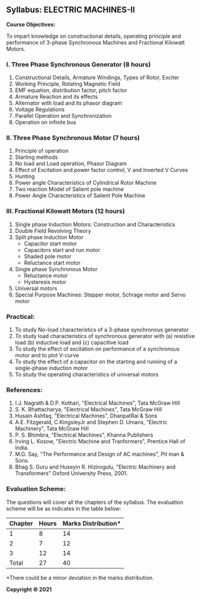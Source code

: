 ## Syllabus: ELECTRIC MACHINES-II

**Course Objectives:**

To impart knowledge on constructional details, operating principle and performance of 3-phase Synchronous Machines and Fractional Kilowatt Motors. 

### I. Three Phase Synchronous Generator (8 hours)

1. Constructional Details, Armature Windings, Types of Rotor, Exciter
2. Working Principle, Rotating Magnetic Field
3. EMF equation, distribution factor, pitch factor
4. Armature Reaction and its effects
5. Alternator with load and its phasor diagram
6. Voltage Regulations
7. Parallel Operation and Synchronization
8. Operation on infinite bus

### II. Three Phase Synchronous Motor (7 hours)

1. Principle of operation
2. Starting methods
3. No load and Load operation, Phasor Diagram
4. Effect of Excitation and power factor control, V and Inverted V Curves
5. Hunting
6. Power angle Characteristics of Cylindrical Rotor Machine
7. Two reaction Model of Salient pole machine
8. Power Angle Characteristics of Salient Pole Machine

### III. Fractional Kilowatt Motors (12 hours)

1. Single phase Induction Motors: Construction and Characteristics
2. Double Field Revolving Theory
3. Split phase Induction Motor
    * Capacitor start motor
    * Capacitors start and run motor
    * Shaded pole motor
    * Reluctance start motor
4. Single phase Synchronous Motor
    * Reluctance motor
    * Hysteresis motor
5. Universal motors
6. Special Purpose Machines: Stepper motor, Schrage motor and Servo motor

### Practical:

1. To study No-load characteristics of a 3-phase synchronous generator
2. To study load characteristics of synchronous generator with (a) resistive load (b) inductive load and (c) capacitive load 
3. To study the effect of excitation on performance of a synchronous motor and to plot V-curve
4. To study the effect of a capacitor on the starting and running of a single-phase induction motor
5. To study the operating characteristics of universal motors

### References:

1. I.J. Nagrath & D.P. Kothari, "Electrical Machines", Tata McGraw Hill
2. S. K. Bhattacharya, "Electrical Machines", Tata McGraw Hill
3. Husain Ashfaq, "Electrical Machines", DhanpatRai & Sons
4. A.E. Fitzgerald, C.KingsleyJr and Stephen D. Umans, "Electric Machinery", Tata McGraw Hill
5. P. S. Bhimbra, "Electrical Machines", Khanna Publishers
6. Irving L. Kosow, "Electric Machine and Tranformers", Prentice Hall of India.
7. M.G. Say, "The Performance and Design of AC machines", Pit man & Sons.
8. Bhag S. Guru and Huseyin R. Hizirogulu, "Electric Machinery and Transformers" Oxford University Press, 2001.

### Evaluation Scheme:

The questions will cover all the chapters of the syllabus. The evaluation scheme will be as indicates in the table below:

| Chapter | Hours | Marks Distribution* |
|---|---|---|
| 1 | 8 | 14 |
| 2 | 7 | 12 |
| 3 | 12 | 14 |
| Total | 27 | 40 |

*There could be a minor deviation in the marks distribution.

**Copyright &copy; 2021**